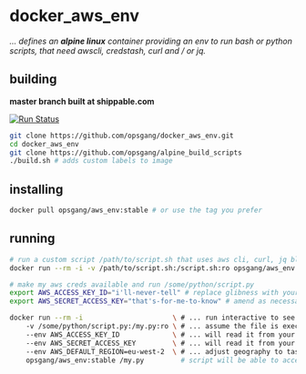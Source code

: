 # docker\_aws\_env
_... defines an **alpine linux** container providing an env to run bash or_
_python scripts, that need awscli, credstash, curl and / or jq._

## building

**master branch built at shippable.com**

[![Run Status](https://api.shippable.com/projects/589464f08d80360f008b754e/badge?branch=master)](https://app.shippable.com/projects/589464f08d80360f008b754e)

```bash
git clone https://github.com/opsgang/docker_aws_env.git
cd docker_aws_env
git clone https://github.com/opsgang/alpine_build_scripts
./build.sh # adds custom labels to image
```

## installing

```bash
docker pull opsgang/aws_env:stable # or use the tag you prefer
```

## running

```bash
# run a custom script /path/to/script.sh that uses aws cli, curl, jq blah ...
docker run --rm -i -v /path/to/script.sh:/script.sh:ro opsgang/aws_env:stable /script.sh
```

```bash
# make my aws creds available and run /some/python/script.py
export AWS_ACCESS_KEY_ID="i'll-never-tell" # replace glibness with your access key
export AWS_SECRET_ACCESS_KEY="that's-for-me-to-know" # amend as necessary

docker run --rm -i                      \ # ... run interactive to see stdout / stderr
    -v /some/python/script.py:/my.py:ro \ # ... assume the file is executable
    --env AWS_ACCESS_KEY_ID             \ # ... will read it from your env
    --env AWS_SECRET_ACCESS_KEY         \ # ... will read it from your env
    --env AWS_DEFAULT_REGION=eu-west-2  \ # ... adjust geography to taste
    opsgang/aws_env:stable /my.py         # script will be able to access these AWS_ env vars
```
